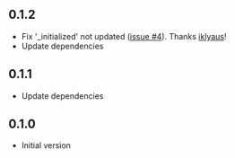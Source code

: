 ## 0.1.2

- Fix '_initialized' not updated ([issue #4](https://github.com/yshrsmz/unorm-dart/issues/4)). Thanks [iklyaus](iklyaus)!
- Update dependencies

## 0.1.1

- Update dependencies

## 0.1.0

- Initial version
